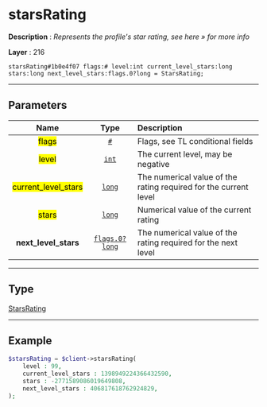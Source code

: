 # starsRating

**Description** : *Represents the profile&#039;s star rating, see here &raquo; for more info*

**Layer** : 216

```tl
starsRating#1b0e4f07 flags:# level:int current_level_stars:long stars:long next_level_stars:flags.0?long = StarsRating;
```

---

## Parameters

| Name | Type | Description |
| :---: | :---: | :--- |
| <mark>flags</mark> | [`#`](type/#) | Flags, see TL conditional fields |
| <mark>level</mark> | [`int`](type/int) | The current level, may be negative |
| <mark>current_level_stars</mark> | [`long`](type/long) | The numerical value of the rating required for the current level |
| <mark>stars</mark> | [`long`](type/long) | Numerical value of the current rating |
| **next_level_stars** | [`flags.0?long`](type/long) | The numerical value of the rating required for the next level |

---

## Type

[StarsRating](type/StarsRating)

---

## Example

```php
$starsRating = $client->starsRating(
	level : 99,
	current_level_stars : 1398949224366432590,
	stars : -2771589086019649808,
	next_level_stars : 406817618762924829,
);
```